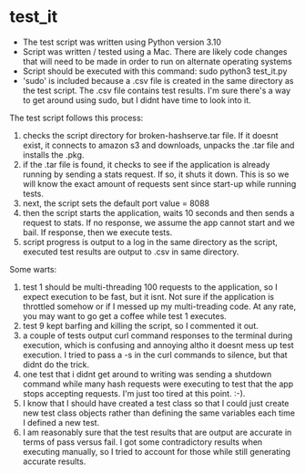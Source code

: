 # test_it

- The test script was written using Python version 3.10
- Script was written / tested using a Mac. There are likely code changes that will need to be made in order to run on alternate operating systems 
- Script should be executed with this command: sudo python3 test_it.py
- 'sudo' is included because a .csv file is created in the same directory as the test script.  The .csv file contains test results.  I'm sure there's a way to get around using sudo, but I didnt have time to look into it.  

The test script follows this process:

  1) checks the script directory for broken-hashserve.tar file.  If it doesnt exist, it connects to amazon s3 and downloads, unpacks the .tar file and installs the .pkg.  
  2) if the .tar file is found, it checks to see if the application is already running by sending a stats request. If so, it shuts it down.  This is so we will know the exact amount of requests sent since start-up while running tests.  
  3) next, the script sets the default port value = 8088
  4) then the script starts the application, waits 10 seconds and then sends a request to stats.  If no response, we assume the app cannot start and we bail.  If response, then we execute tests.
  5) script progress is output to a log in the same directory as the script, executed test results are output to .csv in same directory.


Some warts: 

  1) test 1 should be multi-threading 100 requests to the application, so I expect execution to be fast, but it isnt.  Not sure if the application is throttled somehow or if I messed up my multi-treading code. At any rate, you may want to go get a coffee while test 1 executes.  
  2) test 9 kept barfing and killing the script, so I commented it out.
  3) a couple of tests output curl command responses to the terminal during execution, which is confusing and annoying altho it doesnt mess up test execution.  I tried to pass a -s in the curl commands to silence, but that didnt do the trick.  
  4) one test that i didnt get around to writing was sending a shutdown command while many hash requests were executing to test that the app stops accepting requests.  I'm just too tired at this point.  :-). 
  5) I know that I should have created a test class so that I could just create new test class objects rather than defining the same variables each time I defined a new test.  
  6) I am reasonably sure that the test results that are output are accurate in terms of pass versus fail.  I got some contradictory results when executing manually, so I tried to account for those while still generating accurate results. 
